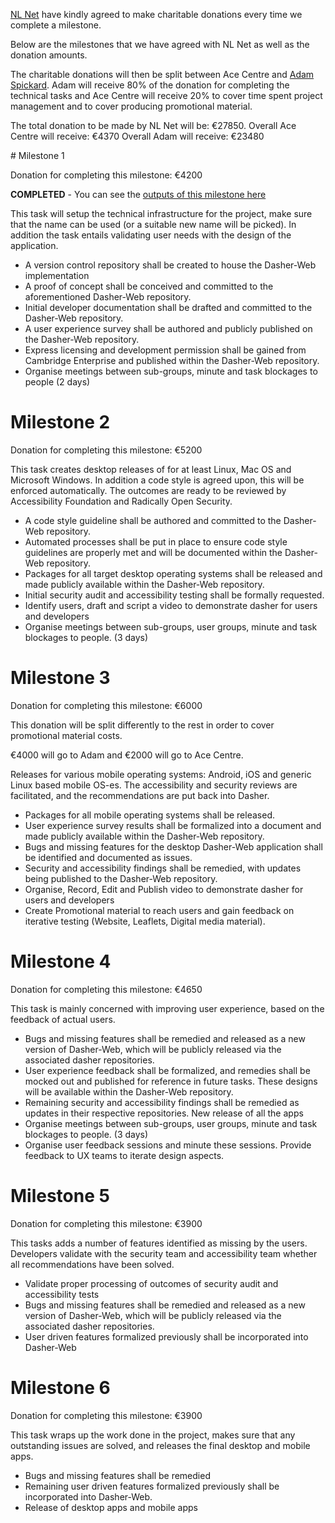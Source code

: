 [NL Net](https://nlnet.nl/) have kindly agreed to make charitable donations every time we complete a milestone.

Below are the milestones that we have agreed with NL Net as well as the donation amounts.

The charitable donations will then be split between Ace Centre and [Adam Spickard](https://github.com/aspickard). Adam will receive 80% of the donation for completing the technical tasks and Ace Centre will receive 20% to cover time spent project management and to cover producing promotional material.

The total donation to be made by NL Net will be: €27850.
Overall Ace Centre will receive: €4370
Overall Adam will receive: €23480

# Milestone 1

Donation for completing this milestone: €4200

**COMPLETED** - You can see the [outputs of this milestone here](./Milestone-1.md)

This task will setup the technical infrastructure for the project, make sure that the name can be used (or a suitable new name will be picked). In addition the task entails validating user needs with the design of the application.

- A version control repository shall be created to house the Dasher-Web implementation
- A proof of concept shall be conceived and committed to the aforementioned Dasher-Web repository.
- Initial developer documentation shall be drafted and committed to the Dasher-Web repository.
- A user experience survey shall be authored and publicly published on the Dasher-Web repository.
- Express licensing and development permission shall be gained from Cambridge Enterprise and published within the Dasher-Web repository.
- Organise meetings between sub-groups, minute and task blockages to people (2 days)

# Milestone 2

Donation for completing this milestone: €5200

This task creates desktop releases of for at least Linux, Mac OS and Microsoft Windows. In addition a code style is agreed upon, this will be enforced automatically. The outcomes are ready to be reviewed by Accessibility Foundation and Radically Open Security.

- A code style guideline shall be authored and committed to the Dasher-Web repository.
- Automated processes shall be put in place to ensure code style guidelines are properly met and will be documented within the Dasher-Web repository.
- Packages for all target desktop operating systems shall be released and made publicly available within the Dasher-Web repository.
- Initial security audit and accessibility testing shall be formally requested.
- Identify users, draft and script a video to demonstrate dasher for users and developers
- Organise meetings between sub-groups, user groups, minute and task blockages to people. (3 days)

# Milestone 3

Donation for completing this milestone: €6000

This donation will be split differently to the rest in order to cover promotional material costs.

€4000 will go to Adam and €2000 will go to Ace Centre.

Releases for various mobile operating systems: Android, iOS and generic Linux based mobile OS-es. The accessibility and security reviews are facilitated, and the recommendations are put back into Dasher.

- Packages for all mobile operating systems shall be released.
- User experience survey results shall be formalized into a document and made publicly available within the Dasher-Web repository.
- Bugs and missing features for the desktop Dasher-Web application shall be identified and documented as issues.
- Security and accessibility findings shall be remedied, with updates being published to the Dasher-Web repository.
- Organise, Record, Edit and Publish video to demonstrate dasher for users and developers
- Create Promotional material to reach users and gain feedback on iterative testing (Website, Leaflets, Digital media material).

# Milestone 4

Donation for completing this milestone: €4650

This task is mainly concerned with improving user experience, based on the feedback of actual users.

- Bugs and missing features shall be remedied and released as a new version of Dasher-Web, which will be publicly released via the associated dasher repositories.
- User experience feedback shall be formalized, and remedies shall be mocked out and published for reference in future tasks. These designs will be available within the Dasher-Web repository.
- Remaining security and accessibility findings shall be remedied as updates in their respective repositories.
  New release of all the apps
- Organise meetings between sub-groups, user groups, minute and task blockages to people. (3 days)
- Organise user feedback sessions and minute these sessions. Provide feedback to UX teams to iterate design aspects.

# Milestone 5

Donation for completing this milestone: €3900

This tasks adds a number of features identified as missing by the users. Developers validate with the security team and accessibility team whether all recommendations have been solved.

- Validate proper processing of outcomes of security audit and accessibility tests
- Bugs and missing features shall be remedied and released as a new version of Dasher-Web, which will be publicly released via the associated dasher repositories.
- User driven features formalized previously shall be incorporated into Dasher-Web

# Milestone 6

Donation for completing this milestone: €3900

This task wraps up the work done in the project, makes sure that any outstanding issues are solved, and releases the final desktop and mobile apps.

- Bugs and missing features shall be remedied
- Remaining user driven features formalized previously shall be incorporated into Dasher-Web.
- Release of desktop apps and mobile apps
